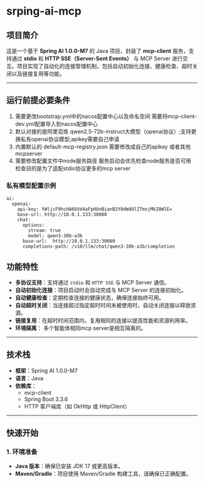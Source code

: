 # srping-ai-mcp

## 项目简介

这是一个基于 **Spring AI 1.0.0-M7** 的 Java 项目，封装了 **mcp-client** 服务，支持通过 **stdio** 和 **HTTP SSE（Server-Sent Events）** 与 MCP Server 进行交互。项目实现了自动化的连接管理机制，包括自动初始化连接、健康检查、超时关闭以及链接复用等功能。

---

## 运行前提必要条件
1. 需要更改bootstrap.yml中的nacos配置中心以及命名空间 需要将mcp-client-dev.yml配置导入到nacos配置中心
2. 默认对接的是阿里百炼 qwen2.5-72b-instruct大模型（openai协议）;支持更换私有openai协议模型;apikey需要自己申请
3. 内置默认的 default-mcp-registry.json 需要修改成自己的apikey 或者其他mcpserver
4. 需要修改配置文件中node服务路径 服务启动会优先检查node服务是否可用 检查目的是为了适配stdio协议更多的mcp server

### 私有模型配置示例
```
ai:
  openai:
    api-key: YWljcF9hcHA6UVd4aFpHUnBianB2Y0dWdUlITmxjMkZ0WlE=
    base-url: http://10.0.1.133:30080
    chat:
      options:
        stream: true
        model: qwen3-30b-a3b
      base-url:  http://10.0.1.133:30080
      completions-path: /v10/llm/chat/qwen3-30b-a3b/completion
```
## 功能特性

- **多协议支持**：支持通过 `stdio` 和 `HTTP SSE` 与 MCP Server 通信。
- **自动初始化连接**：项目启动时会自动完成与 MCP Server 的连接初始化。
- **自动健康检查**：定期检查连接的健康状态，确保连接始终可用。
- **自动超时关闭**：当连接超过指定超时时间未被使用时，自动关闭连接以释放资源。
- **链接复用**：在超时时间范围内，复用相同的连接以提高性能和资源利用率。
- **环境隔离**： 多个智能体相同mcp server是相互隔离的。 

---

## 技术栈

- **框架**：Spring AI 1.0.0-M7
- **语言**：Java
- **依赖库**：
    - mcp-client
    - Spring Boot 3.3.6
    - HTTP 客户端库（如 OkHttp 或 HttpClient）

---

## 快速开始

### 1. 环境准备

- **Java 版本**：确保已安装 JDK 17 或更高版本。
- **Maven/Gradle**：项目使用 Maven/Gradle 构建工具，请确保已正确配置。




